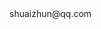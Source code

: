 <?xml version="1.0"?>
<opml version="2.0">
  <head>
    <ownerEmail>
      shuaizhun@qq.com
    </ownerEmail>
  </head>
  <body>
    <outline text="serve right">
      <outline text="&lt;b&gt;活该；给某人应得的待遇&lt;/b&gt;" />
      <outline text="Serve him right,I thought,to come running back in again and find nothing." _note="我觉得活该他又奔过来一次，却什么都没发现。" />
      <outline text="Yeah.She is so sure she's going to win. It will serve her right if she loses." _note="对呀。她确信自己一定会赢。如果输了，那就是活该了。" />
    </outline>
  </body>
</opml>

